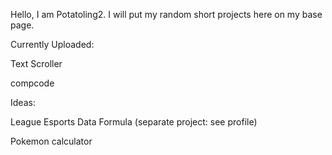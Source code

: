 

<!---
Potatoling2/Potatoling2 is a ✨ special ✨ repository because its `README.md` (this file) appears on your GitHub profile.
You can click the Preview link to take a look at your changes.
--->
Hello, I am Potatoling2. I will put my random short projects here on my base page.


Currently Uploaded:


Text Scroller

compcode


Ideas:

League Esports Data Formula (separate project: see profile)

Pokemon calculator

